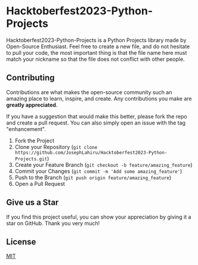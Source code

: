 # Hacktoberfest2023-Python-Projects

Hacktoberfest2023-Python-Projects is a Python Projects library made by Open-Source Enthusiast. Feel free to create a new file, and do not hesitate to pull your code, the most important thing is that the file name here must match your nickname so that the file does not conflict with other people.

## Contributing
Contributions are what makes the open-source community such an amazing place to learn, inspire, and create. Any contributions you make are **greatly appreciated**.

If you have a suggestion that would make this better, please fork the repo and create a pull request. You can also simply open an issue with the tag "enhancement".

1. Fork the Project
2. Clone your Repository (`git clone https://github.com/JosephLahiru/Hacktoberfest2023-Python-Projects.git`)
3. Create your Feature Branch (`git checkout -b feature/amazing_feature`)
4. Commit your Changes (`git commit -m 'Add some amazing_feature'`)
5. Push to the Branch (`git push origin feature/amazing_feature`)
6. Open a Pull Request

## Give us a Star
If you find this project useful, you can show your appreciation by giving it a star on GitHub. Thank you very much!

## License
[MIT](https://choosealicense.com/licenses/mit/)

